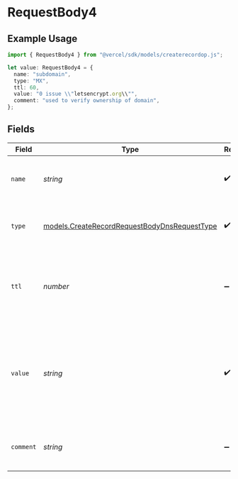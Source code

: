 # RequestBody4

## Example Usage

```typescript
import { RequestBody4 } from "@vercel/sdk/models/createrecordop.js";

let value: RequestBody4 = {
  name: "subdomain",
  type: "MX",
  ttl: 60,
  value: "0 issue \\"letsencrypt.org\\"",
  comment: "used to verify ownership of domain",
};
```

## Fields

| Field                                                                                                         | Type                                                                                                          | Required                                                                                                      | Description                                                                                                   | Example                                                                                                       |
| ------------------------------------------------------------------------------------------------------------- | ------------------------------------------------------------------------------------------------------------- | ------------------------------------------------------------------------------------------------------------- | ------------------------------------------------------------------------------------------------------------- | ------------------------------------------------------------------------------------------------------------- |
| `name`                                                                                                        | *string*                                                                                                      | :heavy_check_mark:                                                                                            | A subdomain name or an empty string for the root domain.                                                      | subdomain                                                                                                     |
| `type`                                                                                                        | [models.CreateRecordRequestBodyDnsRequestType](../models/createrecordrequestbodydnsrequesttype.md)            | :heavy_check_mark:                                                                                            | The type of record, it could be one of the valid DNS records.                                                 |                                                                                                               |
| `ttl`                                                                                                         | *number*                                                                                                      | :heavy_minus_sign:                                                                                            | The TTL value. Must be a number between 60 and 2147483647. Default value is 60.                               | 60                                                                                                            |
| `value`                                                                                                       | *string*                                                                                                      | :heavy_check_mark:                                                                                            | A CAA record to specify which Certificate Authorities (CAs) are allowed to issue certificates for the domain. | 0 issue \"letsencrypt.org\"                                                                                   |
| `comment`                                                                                                     | *string*                                                                                                      | :heavy_minus_sign:                                                                                            | A comment to add context on what this DNS record is for                                                       | used to verify ownership of domain                                                                            |